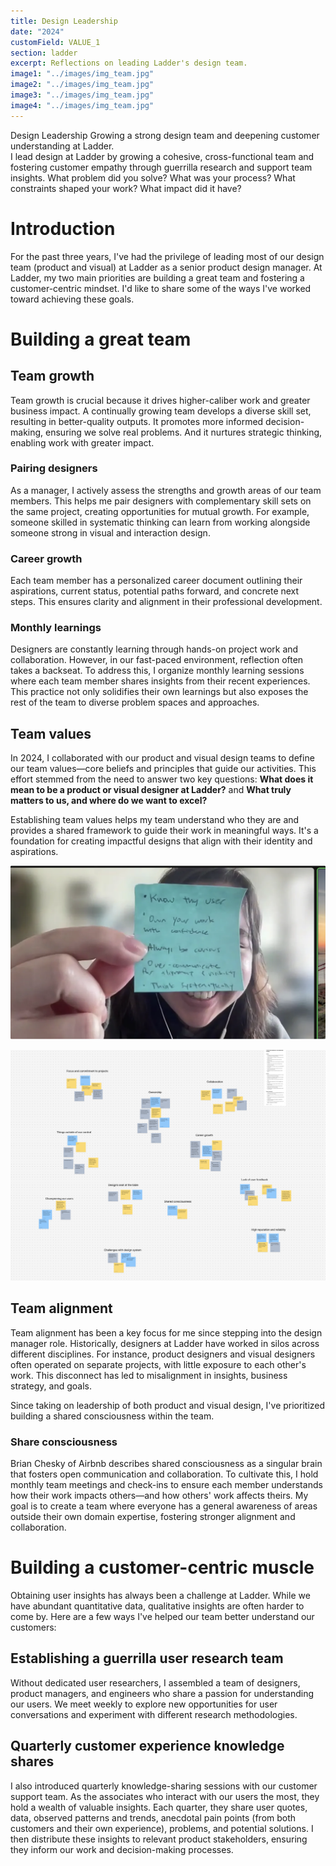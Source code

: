 ```yaml
---
title: Design Leadership
date: "2024"
customField: VALUE_1
section: ladder
excerpt: Reflections on leading Ladder's design team.
image1: "../images/img_team.jpg"
image2: "../images/img_team.jpg"
image3: "../images/img_team.jpg"
image4: "../images/img_team.jpg"
---
```


<content-title>
Design Leadership
</content-title>
<content-excerpt>
Growing a strong design team and deepening customer understanding at Ladder.
</content-excerpt>


<summary>
I lead design at Ladder by growing a cohesive, cross-functional team and fostering customer empathy through guerrilla research and support team insights.

<prompt-container>
<clickable-prompt prompt="What problem were you solving with this project?" projectContext="Ladder Design Leadership">What problem did you solve?</clickable-prompt>
<clickable-prompt prompt="What was your process?" projectContext="Ladder Design Leadership">What was your process?</clickable-prompt>
<clickable-prompt prompt="What constraints shaped your work?" projectContext="Ladder Design Leadership">What constraints shaped your work?</clickable-prompt>
<clickable-prompt prompt="What impact did it have?" projectContext="Ladder Design Leadership">What impact did it have?</clickable-prompt>
</prompt-container>

</summary>

# Introduction

For the past three years, I've had the privilege of leading most of our design team (product and visual) at Ladder as a senior product design manager. At Ladder, my two main priorities are building a great team and fostering a customer-centric mindset. I'd like to share some of the ways I've worked toward achieving these goals.

# Building a great team

## Team growth

Team growth is crucial because it drives higher-caliber work and greater business impact. A continually growing team develops a diverse skill set, resulting in better-quality outputs. It promotes more informed decision-making, ensuring we solve real problems. And it nurtures strategic thinking, enabling work with greater impact.

### Pairing designers

As a manager, I actively assess the strengths and growth areas of our team members. This helps me pair designers with complementary skill sets on the same project, creating opportunities for mutual growth. For example, someone skilled in systematic thinking can learn from working alongside someone strong in visual and interaction design.

### Career growth

Each team member has a personalized career document outlining their aspirations, current status, potential paths forward, and concrete next steps. This ensures clarity and alignment in their professional development.

### Monthly learnings

Designers are constantly learning through hands-on project work and collaboration. However, in our fast-paced environment, reflection often takes a backseat. To address this, I organize monthly learning sessions where each team member shares insights from their recent experiences. This practice not only solidifies their own learnings but also exposes the rest of the team to diverse problem spaces and approaches.

## Team values

In 2024, I collaborated with our product and visual design teams to define our team values—core beliefs and principles that guide our activities. This effort stemmed from the need to answer two key questions: **What does it mean to be a product or visual designer at Ladder?** and **What truly matters to us, and where do we want to excel?**

Establishing team values helps my team understand who they are and provides a shared framework to guide their work in meaningful ways. It's a foundation for creating impactful designs that align with their identity and aspirations.

![Michelle holding up values](../images/img_michelle.png "Michelle holding up a sticky note with our Product Design values.")

![Figjam full of values](../images/img_values.png "")

## Team alignment

Team alignment has been a key focus for me since stepping into the design manager role. Historically, designers at Ladder have worked in silos across different disciplines. For instance, product designers and visual designers often operated on separate projects, with little exposure to each other's work. This disconnect has led to misalignment in insights, business strategy, and goals.

Since taking on leadership of both product and visual design, I've prioritized building a shared consciousness within the team.

### Share consciousness

Brian Chesky of Airbnb describes shared consciousness as a singular brain that fosters open communication and collaboration. To cultivate this, I hold monthly team meetings and check-ins to ensure each member understands how their work impacts others—and how others' work affects theirs. My goal is to create a team where everyone has a general awareness of areas outside their own domain expertise, fostering stronger alignment and collaboration.

# Building a customer-centric muscle

Obtaining user insights has always been a challenge at Ladder. While we have abundant quantitative data, qualitative insights are often harder to come by. Here are a few ways I've helped our team better understand our customers:

## Establishing a guerrilla user research team

Without dedicated user researchers, I assembled a team of designers, product managers, and engineers who share a passion for understanding our users. We meet weekly to explore new opportunities for user conversations and experiment with different research methodologies.

## Quarterly customer experience knowledge shares

I also introduced quarterly knowledge-sharing sessions with our customer support team. As the associates who interact with our users the most, they hold a wealth of valuable insights. Each quarter, they share user quotes, data, observed patterns and trends, anecdotal pain points (from both customers and their own experience), problems, and potential solutions. I then distribute these insights to relevant product stakeholders, ensuring they inform our work and decision-making processes.
